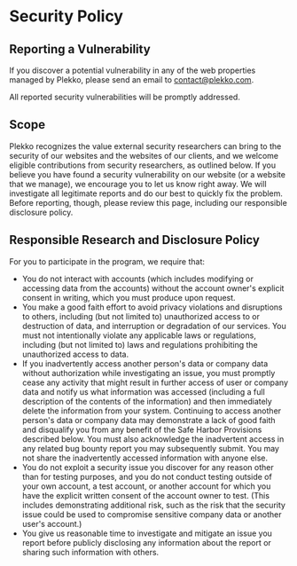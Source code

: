 # Security Policy

## Reporting a Vulnerability

If you discover a potential vulnerability in any of the web properties managed by Plekko, please send an email to [contact@plekko.com](mailto:contact@plekko.com).

All reported security vulnerabilities will be promptly addressed.

## Scope

Plekko recognizes the value external security researchers can bring to the security of our websites and the websites of our clients, and we welcome eligible contributions from security researchers, as outlined below. If you believe you have found a security vulnerability on our website (or a website that we manage), we encourage you to let us know right away. We will investigate all legitimate reports and do our best to quickly fix the problem. Before reporting, though, please review this page, including our responsible disclosure policy.

## Responsible Research and Disclosure Policy

For you to participate in the program, we require that:
- You do not interact with accounts (which includes modifying or accessing data from the accounts) without the account owner's explicit consent in writing, which you must produce upon request.
- You make a good faith effort to avoid privacy violations and disruptions to others, including (but not limited to) unauthorized access to or destruction of data, and interruption or degradation of our services. You must not intentionally violate any applicable laws or regulations, including (but not limited to) laws and regulations prohibiting the unauthorized access to data.
- If you inadvertently access another person's data or company data without authorization while investigating an issue, you must promptly cease any activity that might result in further access of user or company data and notify us what information was accessed (including a full description of the contents of the information) and then immediately delete the information from your system. Continuing to access another person's data or company data may demonstrate a lack of good faith and disqualify you from any benefit of the Safe Harbor Provisions described below. You must also acknowledge the inadvertent access in any related bug bounty report you may subsequently submit. You may not share the inadvertently accessed information with anyone else.
- You do not exploit a security issue you discover for any reason other than for testing purposes, and you do not conduct testing outside of your own account, a test account, or another account for which you have the explicit written consent of the account owner to test. (This includes demonstrating additional risk, such as the risk that the security issue could be used to compromise sensitive company data or another user's account.)
- You give us reasonable time to investigate and mitigate an issue you report before publicly disclosing any information about the report or sharing such information with others.

